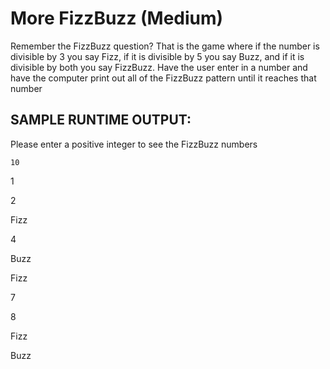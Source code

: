 # More FizzBuzz (Medium)  

Remember the FizzBuzz question? That is the game where if the number is divisible by 3 you say Fizz, if it is divisible by 5 you say Buzz, and if it is divisible by both you say FizzBuzz. Have the user enter in a number and have the computer print out all of the FizzBuzz pattern until it reaches that number

## SAMPLE RUNTIME OUTPUT:

Please enter a positive integer to see the FizzBuzz numbers

  ```10```

1

2

Fizz

4

Buzz

Fizz

7

8

Fizz

Buzz
